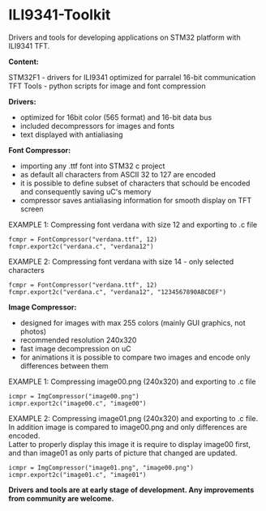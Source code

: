 # ILI9341-Toolkit
Drivers and tools for developing applications on STM32 platform with ILI9341 TFT.

<b>Content:</b>

STM32F1		- drivers for ILI9341 optimized for parralel 16-bit communication
TFT Tools	- python scripts for image and font compression


<b>Drivers:</b>

- optimized for 16bit color (565 format) and 16-bit data bus
- included decompressors for images and fonts
- text displayed with antialiasing



<b>Font Compressor:</b>

- importing any .ttf font into STM32 c project
- as default all characters from ASCII 32 to 127 are encoded
- it is possible to define subset of characters that schould be encoded and
  consequently saving uC's memory
- compressor saves antialiasing information for smooth display on TFT screen


EXAMPLE 1: Compressing font verdana with size 12 and exporting to .c file

	fcmpr = FontCompressor("verdana.ttf", 12)
	fcmpr.export2c("verdana.c", "verdana12")


EXAMPLE 2: Compressing font verdana with size 14 - only selected characters

	fcmpr = FontCompressor("verdana.ttf", 12)
	fcmpr.export2c("verdana.c", "verdana12", "1234567890ABCDEF")



<b>Image Compressor:</b>

- designed for images with max 255 colors (mainly GUI graphics, not photos)
- recommended resolution 240x320
- fast image decompression on uC
- for animations it is possible to compare two images and encode only
  differences between them



EXAMPLE 1: Compressing image00.png (240x320) and exporting to .c file

	icmpr = ImgCompressor("image00.png")
	icmpr.export2c("image00.c", "image00")

EXAMPLE 2: Compressing image01.png (240x320) and exporting to .c file.
	   In addition image is compared to image00.png and only differences are encoded.		   
	   Latter to properly display this image it is require to display image00 first, and
	   than image01 as only parts of picture that changed are updated.

		   
	icmpr = ImgCompressor("image01.png", "image00.png")
	icmpr.export2c("image01.c", "image01")


<b>Drivers and tools are at early stage of development. Any improvements from
community are welcome.</b>

